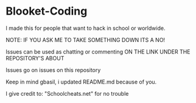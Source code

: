 # Blooket-Coding
I made this for people that want to hack in school or worldwide.

NOTE: IF YOU ASK ME TO TAKE SOMETHING DOWN ITS A NO!

Issues can be used as chatting or commenting ON THE LINK UNDER THE REPOSITORY'S ABOUT

Issues go on issues on this repository

Keep in mind gbasil, i updated README.md because of you.

I give credit to: "Schoolcheats.net" for no trouble
